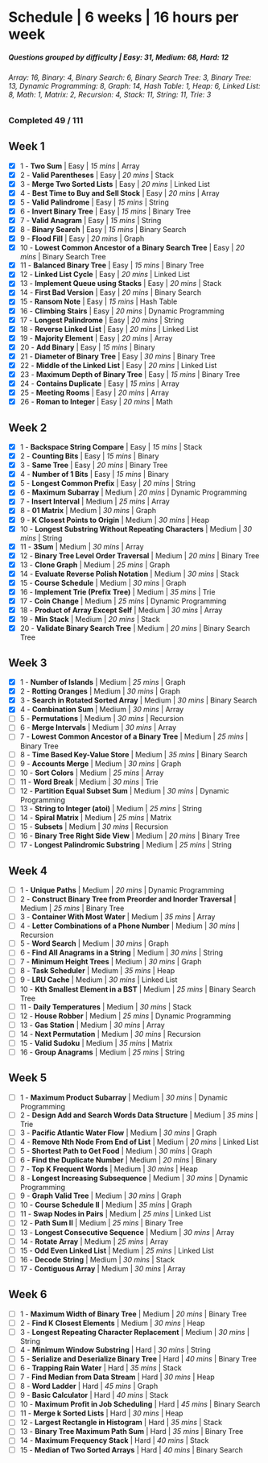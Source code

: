 # Schedule | 6 weeks | 16 hours per week

##### Questions grouped by difficulty | Easy: 31, Medium: 68, Hard: 12

###### Array: 16, Binary: 4, Binary Search: 6, Binary Search Tree: 3, Binary Tree: 13, Dynamic Programming: 8, Graph: 14, Hash Table: 1, Heap: 6, Linked List: 8, Math: 1, Matrix: 2, Recursion: 4, Stack: 11, String: 11, Trie: 3

### Completed 49 / 111

## Week 1

- [x] 1 - **Two Sum** | Easy | _15 mins_ | Array
- [x] 2 - **Valid Parentheses** | Easy | _20 mins_ | Stack
- [x] 3 - **Merge Two Sorted Lists** | Easy | _20 mins_ | Linked List
- [x] 4 - **Best Time to Buy and Sell Stock** | Easy | _20 mins_ | Array
- [x] 5 - **Valid Palindrome** | Easy | _15 mins_ | String
- [x] 6 - **Invert Binary Tree** | Easy | _15 mins_ | Binary Tree
- [x] 7 - **Valid Anagram** | Easy | _15 mins_ | String
- [x] 8 - **Binary Search** | Easy | _15 mins_ | Binary Search
- [x] 9 - **Flood Fill** | Easy | _20 mins_ | Graph
- [x] 10 - **Lowest Common Ancestor of a Binary Search Tree** | Easy | _20 mins_ | Binary Search Tree
- [x] 11 - **Balanced Binary Tree** | Easy | _15 mins_ | Binary Tree
- [x] 12 - **Linked List Cycle** | Easy | _20 mins_ | Linked List
- [x] 13 - **Implement Queue using Stacks** | Easy | _20 mins_ | Stack
- [x] 14 - **First Bad Version** | Easy | _20 mins_ | Binary Search
- [x] 15 - **Ransom Note** | Easy | _15 mins_ | Hash Table
- [x] 16 - **Climbing Stairs** | Easy | _20 mins_ | Dynamic Programming
- [x] 17 - **Longest Palindrome** | Easy | _20 mins_ | String
- [x] 18 - **Reverse Linked List** | Easy | _20 mins_ | Linked List
- [x] 19 - **Majority Element** | Easy | _20 mins_ | Array
- [x] 20 - **Add Binary** | Easy | _15 mins_ | Binary
- [x] 21 - **Diameter of Binary Tree** | Easy | _30 mins_ | Binary Tree
- [x] 22 - **Middle of the Linked List** | Easy | _20 mins_ | Linked List
- [x] 23 - **Maximum Depth of Binary Tree** | Easy | _15 mins_ | Binary Tree
- [x] 24 - **Contains Duplicate** | Easy | _15 mins_ | Array
- [x] 25 - **Meeting Rooms** | Easy | _20 mins_ | Array
- [x] 26 - **Roman to Integer** | Easy | _20 mins_ | Math

## Week 2

- [x] 1 - **Backspace String Compare** | Easy | _15 mins_ | Stack
- [x] 2 - **Counting Bits** | Easy | _15 mins_ | Binary
- [x] 3 - **Same Tree** | Easy | _20 mins_ | Binary Tree
- [x] 4 - **Number of 1 Bits** | Easy | _15 mins_ | Binary
- [x] 5 - **Longest Common Prefix** | Easy | _20 mins_ | String
- [x] 6 - **Maximum Subarray** | Medium | _20 mins_ | Dynamic Programming
- [x] 7 - **Insert Interval** | Medium | _25 mins_ | Array
- [x] 8 - **01 Matrix** | Medium | _30 mins_ | Graph
- [x] 9 - **K Closest Points to Origin** | Medium | _30 mins_ | Heap
- [x] 10 - **Longest Substring Without Repeating Characters** | Medium | _30 mins_ | String
- [x] 11 - **3Sum** | Medium | _30 mins_ | Array
- [x] 12 - **Binary Tree Level Order Traversal** | Medium | _20 mins_ | Binary Tree
- [x] 13 - **Clone Graph** | Medium | _25 mins_ | Graph
- [x] 14 - **Evaluate Reverse Polish Notation** | Medium | _30 mins_ | Stack
- [x] 15 - **Course Schedule** | Medium | _30 mins_ | Graph
- [x] 16 - **Implement Trie (Prefix Tree)** | Medium | _35 mins_ | Trie
- [x] 17 - **Coin Change** | Medium | _25 mins_ | Dynamic Programming
- [x] 18 - **Product of Array Except Self** | Medium | _30 mins_ | Array
- [x] 19 - **Min Stack** | Medium | _20 mins_ | Stack
- [x] 20 - **Validate Binary Search Tree** | Medium | _20 mins_ | Binary Search Tree

## Week 3

- [x] 1 - **Number of Islands** | Medium | _25 mins_ | Graph
- [x] 2 - **Rotting Oranges** | Medium | _30 mins_ | Graph
- [x] 3 - **Search in Rotated Sorted Array** | Medium | _30 mins_ | Binary Search
- [x] 4 - **Combination Sum** | Medium | _30 mins_ | Array
- [ ] 5 - **Permutations** | Medium | _30 mins_ | Recursion
- [ ] 6 - **Merge Intervals** | Medium | _30 mins_ | Array
- [ ] 7 - **Lowest Common Ancestor of a Binary Tree** | Medium | _25 mins_ | Binary Tree
- [ ] 8 - **Time Based Key-Value Store** | Medium | _35 mins_ | Binary Search
- [ ] 9 - **Accounts Merge** | Medium | _30 mins_ | Graph
- [ ] 10 - **Sort Colors** | Medium | _25 mins_ | Array
- [ ] 11 - **Word Break** | Medium | _30 mins_ | Trie
- [ ] 12 - **Partition Equal Subset Sum** | Medium | _30 mins_ | Dynamic Programming
- [ ] 13 - **String to Integer (atoi)** | Medium | _25 mins_ | String
- [ ] 14 - **Spiral Matrix** | Medium | _25 mins_ | Matrix
- [ ] 15 - **Subsets** | Medium | _30 mins_ | Recursion
- [ ] 16 - **Binary Tree Right Side View** | Medium | _20 mins_ | Binary Tree
- [ ] 17 - **Longest Palindromic Substring** | Medium | _25 mins_ | String

## Week 4

- [ ] 1 - **Unique Paths** | Medium | _20 mins_ | Dynamic Programming
- [ ] 2 - **Construct Binary Tree from Preorder and Inorder Traversal** | Medium | _25 mins_ | Binary Tree
- [ ] 3 - **Container With Most Water** | Medium | _35 mins_ | Array
- [ ] 4 - **Letter Combinations of a Phone Number** | Medium | _30 mins_ | Recursion
- [ ] 5 - **Word Search** | Medium | _30 mins_ | Graph
- [ ] 6 - **Find All Anagrams in a String** | Medium | _30 mins_ | String
- [ ] 7 - **Minimum Height Trees** | Medium | _30 mins_ | Graph
- [ ] 8 - **Task Scheduler** | Medium | _35 mins_ | Heap
- [ ] 9 - **LRU Cache** | Medium | _30 mins_ | Linked List
- [ ] 10 - **Kth Smallest Element in a BST** | Medium | _25 mins_ | Binary Search Tree
- [ ] 11 - **Daily Temperatures** | Medium | _30 mins_ | Stack
- [ ] 12 - **House Robber** | Medium | _25 mins_ | Dynamic Programming
- [ ] 13 - **Gas Station** | Medium | _30 mins_ | Array
- [ ] 14 - **Next Permutation** | Medium | _30 mins_ | Recursion
- [ ] 15 - **Valid Sudoku** | Medium | _35 mins_ | Matrix
- [ ] 16 - **Group Anagrams** | Medium | _25 mins_ | String

## Week 5

- [ ] 1 - **Maximum Product Subarray** | Medium | _30 mins_ | Dynamic Programming
- [ ] 2 - **Design Add and Search Words Data Structure** | Medium | _35 mins_ | Trie
- [ ] 3 - **Pacific Atlantic Water Flow** | Medium | _30 mins_ | Graph
- [ ] 4 - **Remove Nth Node From End of List** | Medium | _20 mins_ | Linked List
- [ ] 5 - **Shortest Path to Get Food** | Medium | _30 mins_ | Graph
- [ ] 6 - **Find the Duplicate Number** | Medium | _20 mins_ | Binary
- [ ] 7 - **Top K Frequent Words** | Medium | _30 mins_ | Heap
- [ ] 8 - **Longest Increasing Subsequence** | Medium | _30 mins_ | Dynamic Programming
- [ ] 9 - **Graph Valid Tree** | Medium | _30 mins_ | Graph
- [ ] 10 - **Course Schedule II** | Medium | _35 mins_ | Graph
- [ ] 11 - **Swap Nodes in Pairs** | Medium | _25 mins_ | Linked List
- [ ] 12 - **Path Sum II** | Medium | _25 mins_ | Binary Tree
- [ ] 13 - **Longest Consecutive Sequence** | Medium | _30 mins_ | Array
- [ ] 14 - **Rotate Array** | Medium | _25 mins_ | Array
- [ ] 15 - **Odd Even Linked List** | Medium | _25 mins_ | Linked List
- [ ] 16 - **Decode String** | Medium | _30 mins_ | Stack
- [ ] 17 - **Contiguous Array** | Medium | _30 mins_ | Array

## Week 6

- [ ] 1 - **Maximum Width of Binary Tree** | Medium | _20 mins_ | Binary Tree
- [ ] 2 - **Find K Closest Elements** | Medium | _30 mins_ | Heap
- [ ] 3 - **Longest Repeating Character Replacement** | Medium | _30 mins_ | String
- [ ] 4 - **Minimum Window Substring** | Hard | _30 mins_ | String
- [ ] 5 - **Serialize and Deserialize Binary Tree** | Hard | _40 mins_ | Binary Tree
- [ ] 6 - **Trapping Rain Water** | Hard | _35 mins_ | Stack
- [ ] 7 - **Find Median from Data Stream** | Hard | _30 mins_ | Heap
- [ ] 8 - **Word Ladder** | Hard | _45 mins_ | Graph
- [ ] 9 - **Basic Calculator** | Hard | _40 mins_ | Stack
- [ ] 10 - **Maximum Profit in Job Scheduling** | Hard | _45 mins_ | Binary Search
- [ ] 11 - **Merge k Sorted Lists** | Hard | _30 mins_ | Heap
- [ ] 12 - **Largest Rectangle in Histogram** | Hard | _35 mins_ | Stack
- [ ] 13 - **Binary Tree Maximum Path Sum** | Hard | _35 mins_ | Binary Tree
- [ ] 14 - **Maximum Frequency Stack** | Hard | _40 mins_ | Stack
- [ ] 15 - **Median of Two Sorted Arrays** | Hard | _40 mins_ | Binary Search
